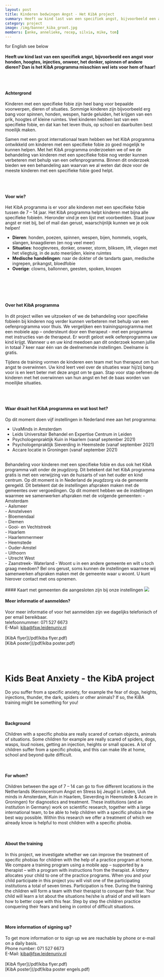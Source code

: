 ```yaml
---
layout: post
title: Kinderen bedwingen Angst - Het KibA project
summary: Heeft uw kind last van een specifiek angst, bijvoorbeeld een angst voor honden, hoogtes, injecties, onweer, het donker, spinnen of andere dieren? Dan is het KibA programma misschien wel iets voor hem of haar!
category: project
image: /img/banner_kiba_groot.jpg
members: [anke, annelieke, recep, silvia, mike, tom]
---
```


for English see below
<br>
<br>
<b>Heeft uw kind last van een specifiek angst, bijvoorbeeld een angst voor honden, hoogtes, injecties, onweer, het donker, spinnen of andere dieren? Dan is het KibA programma misschien wel iets voor hem of haar! </b>

<br>
<br>

#### Achtergrond
Kinderen met een specifieke fobie zijn heel bang voor bepaalde voorwerpen, dieren of situaties. Sommige kinderen zijn bijvoorbeeld erg bang voor spinnen, honden, wespen, harde geluiden, het krijgen van een prik, hoogtes of kleine ruimtes. Veel kinderen hebben last van een specifieke fobie, en dat kan het leven thuis, op school en daarbuiten best moeilijk maken. 
<br> 

Samen met een groot internationaal team hebben we het KibA programma ontwikkeld om kinderen met een specifieke fobie zo goed mogelijk te kunnen helpen. Met het KibA programma onderzoeken we of we de behandeling van kinderen met een specifieke fobie nog verder kunnen verbeteren met behulp van een oefenprogramma. Binnen dit onderzoek bieden we een behandeling aan waarvan we al weten dat deze voor de meeste kinderen met een specifieke fobie goed helpt.

<br> 
<br>


#### Voor wie?
Het KibA programma is er voor alle kinderen met een specifieke fobie tussen de 7 – 14 jaar. Het KibA programma helpt kinderen met bijna alle specifieke fobieën. Hieronder vind je een lijst met voorbeelden. Staat jouw angst er niet bij, bel of mail dan gerust, waarschijnlijk kunnen we je ook helpen! <br>

- <b> Dieren</b>: honden, poezen, spinnen, wespen, bijen, hommels, vogels, slangen, knaagdieren (en nog veel meer) <br>
- <b> Situaties</b>: hoogtevrees, donker, onweer, storm, bliksem, lift, vliegen met het vliegtuig, in de auto meerijden, kleine ruimtes <br>
- <b> Medische handelingen</b>: naar de dokter of de tandarts gaan, medische ingrepen, prikangst, bloedfobie <br>
- <b> Overige</b>: clowns, ballonnen, geesten, spoken, knopen
<br>
<br>
<br>
<br>


#### Over het KibA programma
In dit project willen we uitzoeken of we de behandeling voor specifieke fobieën bij kinderen nog verder kunnen verbeteren met behulp van een oefenprogramma voor thuis. We vergelijken een trainingsprogramma met een mobiele app – ondersteunt door een therapeut - met een programma met instructies van de therapeut. Er wordt geloot welk oefenprogramma uw kind krijgt. Wanneer u en uw kind meedoen aan dit onderzoek komen jullie in totaal 7 keer naar één van de deelnemende instellingen. Deelname is gratis.

Tijdens de training vormen de kinderen een team met hun therapeut om hun angst te overwinnen. Uw kind leert veel over de situaties waar hij/zij bang voor is en leert beter met deze angst om te gaan. Stap voor stap oefenen de kinderen met het overwinnen van hun angst en het de baas worden van moeilijke situaties. 

<br> 
<br>

#### Waar draait het KibA programma en wat kost het?
Op dit moment doen vijf instellingen in Nederland mee aan het programma:
- UvaMinds in Amsterdam <br>
- Leids Universitair Behandel en Expertise Centrum in Leiden <br>
- Psychologenpraktijk Kuin in Haarlem (vanaf september 2021)
- Psychologenpraktijk Sieverding in Heemstede (vanaf september 2021)
- Accare locatie in Groningen (vanaf september 2021)

<br>
Behandeling voor kinderen met een specifieke fobie en dus ook het KibA programma valt onder de jeugdzorg. Dit betekent dat het KibA programma gratis is met een verwijzing van de huisarts of van het ouder en kind centrum. Op dit moment is in Nederland de jeugdzorg via de gemeente geregeld. Dit betekent dat de instellingen afspraken maken met de gemeentes over vergoedingen. Op dit moment hebben we de instellingen waarmee we samenwerken afspraken met de volgende gemeenten:
- Amsterdam <br>
- Aalsmeer <br>
- Amstelveen <br> 
- Bloemendaal <br>
- Diemen <br>
- Gooi- en Vechtstreek <br>
- Haarlem <br>
- Haarlemmermeer <br>
- Heemstede <br>
- Ouder-Amstel <br>
- Uithoorn <br>
- Utrecht West<br>
- Zaanstreek- Waterland
- Woont u in een andere gemeente en wilt u toch graag meedoen? Bel ons gerust, soms kunnen de instellingen waarmee wij samenwerken afspraken maken met de gemeente waar u woont. U kunt hierover contact met ons opnemen.
<br>
<br>
#### Kaart met gemeenten die aangesloten zijn bij onze instellingen
<img src="{{ site.url }}/img/gemeenten.jpg">
<br>

#### Meer informatie of aanmelden?
Voor meer informatie of voor het aanmelden zijn we dagelijks telefonisch of per email bereikbaar. 
<br>
telefoonnummer: 071 527 6673
<br>
E-Mail: kiba@fsw.leidenuniv.nl
<br>
<br>
[KibA flyer](/pdf/kiba flyer.pdf) 
<br>
[KibA poster](/pdf/kiba poster.pdf)
<br>
<br>
<br>
<br>

# Kids Beat Anxiety - the KibA project
Do you suffer from a specific anxiety, for example the fear of dogs, heights, injections, thunder, the dark, spiders or other animals? If so, the KiBA training might be something for you!

<br>

#### Background
Children with a specific phobia are really scared of certain objects, animals of situations. Some children for example are really scared of spiders, dogs, wasps, loud noises, getting an injection, heights or small spaces. A lot of children suffer from a specific phobia, and this can make life at home, school and beyond quite difficult.

<br> 

#### For whom?
Children between the age of 7 – 14 can go to five different locations in the Netherlands (Kenniscentrum Angst en Stress bij Jeugd in Leiden, UvA minds in Amsterdam, Kuin in Haarlem, Sieverding in Heemstede & Accare in Groningen) for diagnostics and treatment. These institutions (and an institution in Germany) work on scientific research, together with a large international team, to be able to help children with a specific phobia in the best way possible. Within this research we offer a treatment of which we already know is helpful to most children with a specific phobia. 

<br> 


#### About the training
In this project, we investigate whether we can improve the treatment of specific phobias for children with the help of a practice program at home. We compare a training program using a mobile app – supported by a therapist – with a program with instructions from the therapist. A lottery allocates your child to one of the practice programs. When you and your child participate in this project you will visit one of the participating institutions a total of seven times. Participation is free.
During the training the children will form a team with their therapist to conquer their fear. Your child will learn a lot about the situations he/she is afraid of and will learn how to better cope with this fear. Step by step the children practice conquering their fears and being in control of difficult situations. 
 

<br> 

#### More information of signing up?
To get more information or to sign up we are reachable by phone or e-mail on a daily basis.
<br>
Phone number: 071 527 6673
<br>
E-Mail: kiba@fsw.leidenuniv.nl
<br>
<br>
[KibA flyer](/pdf/kiba flyer.pdf) 
<br>
[KibA poster](/pdf/kiba poster engels.pdf)

